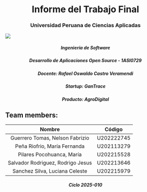 <h1 style="text-align: center;"> Informe del Trabajo Final </h1>
<h3 style="text-align: center;"> Universidad Peruana de Ciencias Aplicadas </h3>

<img src=https://github.com/Integradis-OpenSource/TFDocOpenSource/assets/114628079/4be29e42-94e4-4b80-85ae-3433dde891e4 
style="display: block; 
margin-left:auto; 
margin-right: auto; 
width=50%"/>

<h5 style="text-align: center"> Ingeniería de Software </h5>

<h5 style="text-align: center"> Desarrollo de Aplicaciones Open Source - 1ASI0729 </h5>

<h5 style="text-align: center"> Docente: Rafael Oswaldo Castro Veramendi </h5>

<h5 style="text-align: center"> Startup: GanTrace </h5>

<h5 style="text-align: center"> Producto: AgroDigital </h5>


## Team members:
| Nombre |Código|
|:-------:|:----------:|
|Guerrero Tomas, Nelson Fabrizio|U202222745|
|Peña Riofrio, María Fernanda|U202113279|
|Pilares Pocohuanca, María|U202215528|
|Salvador Rodriguez, Rodrigo Jesus|U202213646|
|Sanchez Silva, Luciana Celeste|U202215979|

<h5 style="text-align: center"> Ciclo 2025-010 </h5>

